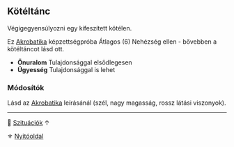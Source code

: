 ## Kötéltánc

Végigegyensúlyozni egy kifeszített kötélen.

Ez [Akrobatika](../kepzettsegek.primer.altalanos/akrobatika.md) képzettségpróba Átlagos (6) Nehézség ellen - bővebben a kötéltáncot lásd ott.
- **Önuralom** Tulajdonsággal elsődlegesen
- **Ügyesség** Tulajdonsággal is lehet

### Módosítók

Lásd az [Akrobatika](../kepzettsegek.primer.altalanos/akrobatika.md#m%C3%B3dos%C3%ADt%C3%B3-k%C3%B6r%C3%BClm%C3%A9nyek) leírásánál (szél, nagy magasság, rossz látási viszonyok).

---

🔗 [Szituációk](../160_szituaciok.md) ↑

⚜️ [Nyitóoldal](../start.md#16-szitu%C3%A1ci%C3%B3k)
